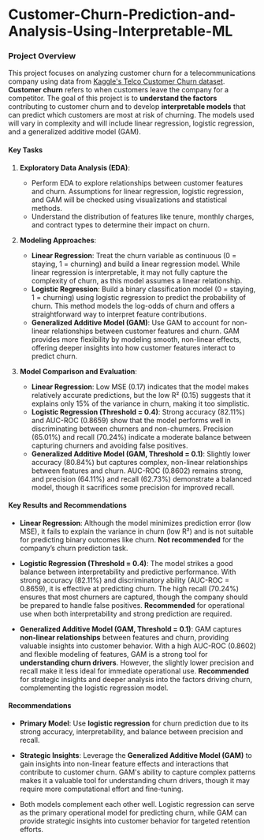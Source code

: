 # Customer-Churn-Prediction-and-Analysis-Using-Interpretable-ML

### Project Overview

This project focuses on analyzing customer churn for a telecommunications company using data from [Kaggle's Telco Customer Churn dataset](https://www.kaggle.com/datasets/blastchar/telco-customer-churn/code). **Customer churn** refers to when customers leave the company for a competitor. The goal of this project is to **understand the factors** contributing to customer churn and to develop **interpretable models** that can predict which customers are most at risk of churning. The models used will vary in complexity and will include linear regression, logistic regression, and a generalized additive model (GAM).

#### Key Tasks

1. **Exploratory Data Analysis (EDA)**:
   - Perform EDA to explore relationships between customer features and churn. Assumptions for linear regression, logistic regression, and GAM will be checked using visualizations and statistical methods.
   - Understand the distribution of features like tenure, monthly charges, and contract types to determine their impact on churn.

2. **Modeling Approaches**:
   - **Linear Regression**: Treat the churn variable as continuous (0 = staying, 1 = churning) and build a linear regression model. While linear regression is interpretable, it may not fully capture the complexity of churn, as this model assumes a linear relationship.
   - **Logistic Regression**: Build a binary classification model (0 = staying, 1 = churning) using logistic regression to predict the probability of churn. This method models the log-odds of churn and offers a straightforward way to interpret feature contributions.
   - **Generalized Additive Model (GAM)**: Use GAM to account for non-linear relationships between customer features and churn. GAM provides more flexibility by modeling smooth, non-linear effects, offering deeper insights into how customer features interact to predict churn.

3. **Model Comparison and Evaluation**:
   - **Linear Regression**: Low MSE (0.17) indicates that the model makes relatively accurate predictions, but the low R² (0.15) suggests that it explains only 15% of the variance in churn, making it too simplistic.
   - **Logistic Regression (Threshold = 0.4)**: Strong accuracy (82.11%) and AUC-ROC (0.8659) show that the model performs well in discriminating between churners and non-churners. Precision (65.01%) and recall (70.24%) indicate a moderate balance between capturing churners and avoiding false positives.
   - **Generalized Additive Model (GAM, Threshold = 0.1)**: Slightly lower accuracy (80.84%) but captures complex, non-linear relationships between features and churn. AUC-ROC (0.8602) remains strong, and precision (64.11%) and recall (62.73%) demonstrate a balanced model, though it sacrifices some precision for improved recall.

#### Key Results and Recommendations

- **Linear Regression**: Although the model minimizes prediction error (low MSE), it fails to explain the variance in churn (low R²) and is not suitable for predicting binary outcomes like churn. **Not recommended** for the company’s churn prediction task.
  
- **Logistic Regression (Threshold = 0.4)**: The model strikes a good balance between interpretability and predictive performance. With strong accuracy (82.11%) and discriminatory ability (AUC-ROC = 0.8659), it is effective at predicting churn. The high recall (70.24%) ensures that most churners are captured, though the company should be prepared to handle false positives. **Recommended** for operational use when both interpretability and strong prediction are required.

- **Generalized Additive Model (GAM, Threshold = 0.1)**: GAM captures **non-linear relationships** between features and churn, providing valuable insights into customer behavior. With a high AUC-ROC (0.8602) and flexible modeling of features, GAM is a strong tool for **understanding churn drivers**. However, the slightly lower precision and recall make it less ideal for immediate operational use. **Recommended** for strategic insights and deeper analysis into the factors driving churn, complementing the logistic regression model.

#### Recommendations

- **Primary Model**: Use **logistic regression** for churn prediction due to its strong accuracy, interpretability, and balance between precision and recall.
- **Strategic Insights**: Leverage the **Generalized Additive Model (GAM)** to gain insights into non-linear feature effects and interactions that contribute to customer churn. GAM's ability to capture complex patterns makes it a valuable tool for understanding churn drivers, though it may require more computational effort and fine-tuning.

- Both models complement each other well. Logistic regression can serve as the primary operational model for predicting churn, while GAM can provide strategic insights into customer behavior for targeted retention efforts.
